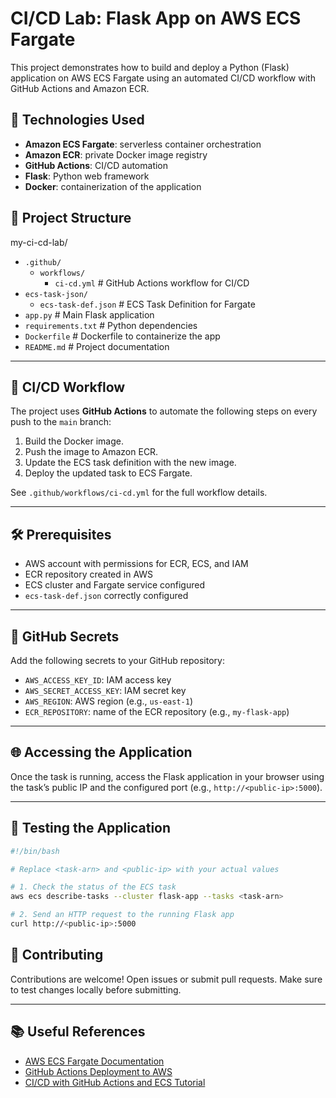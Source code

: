 # CI/CD Lab: Flask App on AWS ECS Fargate

This project demonstrates how to build and deploy a Python (Flask) application on AWS ECS Fargate using an automated CI/CD workflow with GitHub Actions and Amazon ECR.

## 🔧 Technologies Used

- **Amazon ECS Fargate**: serverless container orchestration  
- **Amazon ECR**: private Docker image registry  
- **GitHub Actions**: CI/CD automation  
- **Flask**: Python web framework  
- **Docker**: containerization of the application  

## 📂 Project Structure

my-ci-cd-lab/
- `.github/`
  - `workflows/`
    - `ci-cd.yml`            # GitHub Actions workflow for CI/CD
- `ecs-task-json/`
  - `ecs-task-def.json`      # ECS Task Definition for Fargate
- `app.py`                   # Main Flask application
- `requirements.txt`         # Python dependencies
- `Dockerfile`               # Dockerfile to containerize the app
- `README.md`                # Project documentation

---

## 🚀 CI/CD Workflow

The project uses **GitHub Actions** to automate the following steps on every push to the `main` branch:

1. Build the Docker image.  
2. Push the image to Amazon ECR.  
3. Update the ECS task definition with the new image.  
4. Deploy the updated task to ECS Fargate.  

See `.github/workflows/ci-cd.yml` for the full workflow details.

---

## 🛠️ Prerequisites

- AWS account with permissions for ECR, ECS, and IAM  
- ECR repository created in AWS  
- ECS cluster and Fargate service configured  
- `ecs-task-def.json` correctly configured  

---

## 🔐 GitHub Secrets

Add the following secrets to your GitHub repository:

- `AWS_ACCESS_KEY_ID`: IAM access key  
- `AWS_SECRET_ACCESS_KEY`: IAM secret key  
- `AWS_REGION`: AWS region (e.g., `us-east-1`)  
- `ECR_REPOSITORY`: name of the ECR repository (e.g., `my-flask-app`)  

---

## 🌐 Accessing the Application

Once the task is running, access the Flask application in your browser using the task’s public IP and the configured port (e.g., `http://<public-ip>:5000`).

---

## 🧪 Testing the Application

```bash
#!/bin/bash

# Replace <task-arn> and <public-ip> with your actual values

# 1. Check the status of the ECS task
aws ecs describe-tasks --cluster flask-app --tasks <task-arn>

# 2. Send an HTTP request to the running Flask app
curl http://<public-ip>:5000
```
## 📄 Contributing

Contributions are welcome! Open issues or submit pull requests. Make sure to test changes locally before submitting.

---

## 📚 Useful References

* [AWS ECS Fargate Documentation](https://aws.amazon.com/ecs/)
* [GitHub Actions Deployment to AWS](https://docs.github.com/en/actions/deployment/targeting-aws-environments)
* [CI/CD with GitHub Actions and ECS Tutorial](https://dev.to/aws-builders/deploy-app-on-aws-ecs-fargate-using-github-actions-13mf)

```



